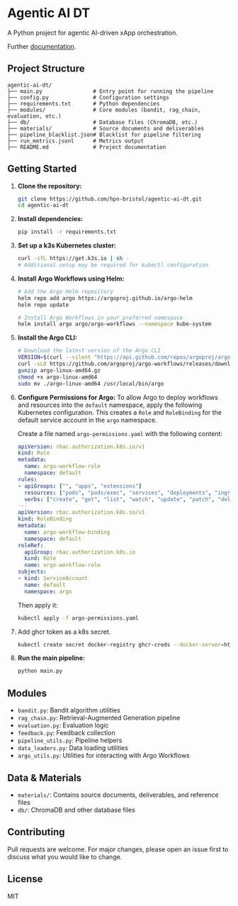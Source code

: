 # Agentic AI DT

A Python project for agentic AI-driven xApp orchestration.

Further [documentation](docs/index.md).


## Project Structure

```
agentic-ai-dt/
├── main.py                # Entry point for running the pipeline
├── config.py              # Configuration settings
├── requirements.txt       # Python dependencies
├── modules/               # Core modules (bandit, rag_chain, evaluation, etc.)
├── db/                    # Database files (ChromaDB, etc.)
├── materials/             # Source documents and deliverables
├── pipeline_blacklist.json# Blacklist for pipeline filtering
├── run_metrics.jsonl      # Metrics output
├── README.md              # Project documentation
```

## Getting Started

1. **Clone the repository:**
	```bash
	git clone https://github.com/hpn-bristol/agentic-ai-dt.git
	cd agentic-ai-dt
	```
2. **Install dependencies:**
	```bash
	pip install -r requirements.txt
	```

3. **Set up a k3s Kubernetes cluster:**
	```bash
	curl -sfL https://get.k3s.io | sh -
	# Additional setup may be required for kubectl configuration
	```

4. **Install Argo Workflows using Helm:**
	```bash
	# Add the Argo Helm repository
	helm repo add argo https://argoproj.github.io/argo-helm
	helm repo update

	# Install Argo Workflows in your preferred namespace
	helm install argo argo/argo-workflows --namespace kube-system
	```

5. **Install the Argo CLI:**
	```bash
	# Download the latest version of the Argo CLI
	VERSION=$(curl --silent "https://api.github.com/repos/argoproj/argo-workflows/releases/latest" | grep '"tag_name"' | sed -E 's/.*"([^"]+)".*/\1/')
	curl -sLO https://github.com/argoproj/argo-workflows/releases/download/$VERSION/argo-linux-amd64.gz
	gunzip argo-linux-amd64.gz
	chmod +x argo-linux-amd64
	sudo mv ./argo-linux-amd64 /usr/local/bin/argo
	```

6. **Configure Permissions for Argo:**
	To allow Argo to deploy workflows and resources into the `default` namespace, apply the following Kubernetes configuration. This creates a `Role` and `RoleBinding` for the default service account in the `argo` namespace.

	Create a file named `argo-permissions.yaml` with the following content:
	```yaml
	apiVersion: rbac.authorization.k8s.io/v1
	kind: Role
	metadata:
	  name: argo-workflow-role
	  namespace: default
	rules:
	- apiGroups: ["", "apps", "extensions"]
	  resources: ["pods", "pods/exec", "services", "deployments", "ingresses", "workflows", "workflowtemplates"]
	  verbs: ["create", "get", "list", "watch", "update", "patch", "delete"]
	---
	apiVersion: rbac.authorization.k8s.io/v1
	kind: RoleBinding
	metadata:
	  name: argo-workflow-binding
	  namespace: default
	roleRef:
	  apiGroup: rbac.authorization.k8s.io
	  kind: Role
	  name: argo-workflow-role
	subjects:
	- kind: ServiceAccount
	  name: default
	  namespace: argo
	```
	Then apply it:
	```bash
	kubectl apply -f argo-permissions.yaml
	```

7. Add ghcr token as a k8s secret.
	```bash
	kubectl create secret docker-registry ghcr-creds --docker-server=https://ghcr.io --docker-username=$YOUR_GITHUB_USERNAME --docker-password=$YOUR_GITHUB_TOKEN --docker-email=$YOUR_EMAIL
	```

8. **Run the main pipeline:**
	```bash
	python main.py
	```

## Modules
- `bandit.py`: Bandit algorithm utilities
- `rag_chain.py`: Retrieval-Augmented Generation pipeline
- `evaluation.py`: Evaluation logic
- `feedback.py`: Feedback collection
- `pipeline_utils.py`: Pipeline helpers
- `data_loaders.py`: Data loading utilities
- `argo_utils.py`: Utilities for interacting with Argo Workflows

## Data & Materials
- `materials/`: Contains source documents, deliverables, and reference files
- `db/`: ChromaDB and other database files

## Contributing
Pull requests are welcome. For major changes, please open an issue first to discuss what you would like to change.

## License
MIT
